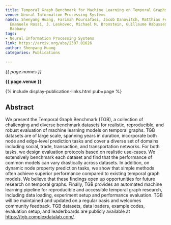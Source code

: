 ```yaml
---
title: Temporal Graph Benchmark for Machine Learning on Temporal Graphs
venue: Neural Information Processing Systems
names: Shenyang Huang, Farimah Poursafaei, Jacob Danovitch, Matthias Fey, Weihua Hu,
  Emanuele Rossi, J. Leskovec, Michael M. Bronstein, Guillaume Rabusseau, Reihaneh
  Rabbany
tags:
- Neural Information Processing Systems
link: https://arxiv.org/abs/2307.01026
author: Shenyang Huang
categories: Publications

---
```


*{{ page.names }}*

**{{ page.venue }}**

{% include display-publication-links.html pub=page %}

## Abstract

We present the Temporal Graph Benchmark (TGB), a collection of challenging and diverse benchmark datasets for realistic, reproducible, and robust evaluation of machine learning models on temporal graphs. TGB datasets are of large scale, spanning years in duration, incorporate both node and edge-level prediction tasks and cover a diverse set of domains including social, trade, transaction, and transportation networks. For both tasks, we design evaluation protocols based on realistic use-cases. We extensively benchmark each dataset and find that the performance of common models can vary drastically across datasets. In addition, on dynamic node property prediction tasks, we show that simple methods often achieve superior performance compared to existing temporal graph models. We believe that these findings open up opportunities for future research on temporal graphs. Finally, TGB provides an automated machine learning pipeline for reproducible and accessible temporal graph research, including data loading, experiment setup and performance evaluation. TGB will be maintained and updated on a regular basis and welcomes community feedback. TGB datasets, data loaders, example codes, evaluation setup, and leaderboards are publicly available at https://tgb.complexdatalab.com/.